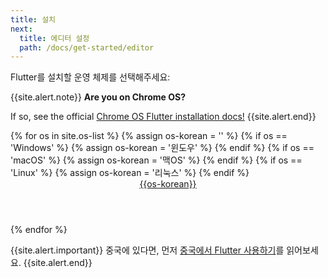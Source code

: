 ```yaml
---
title: 설치
next:
  title: 에디터 설정
  path: /docs/get-started/editor
---
```


Flutter를 설치할 운영 체제를 선택해주세요:

{{site.alert.note}}
  **Are you on Chrome OS?**

  If so, see the official [Chrome OS Flutter installation docs!](/docs/get-started/install/chromeos)
{{site.alert.end}}

<div class="card-deck mb-8">
{% for os in site.os-list %}
  {% assign os-korean = '' %}
  {% if os == 'Windows' %}
    {% assign os-korean = '윈도우' %} 
  {% endif %}
  {% if os == 'macOS' %}
    {% assign os-korean = '맥OS' %} 
  {% endif %}
  {% if os == 'Linux' %}
    {% assign os-korean = '리눅스' %} 
  {% endif %}
  <a class="card" href="/docs/get-started/install/{{os | downcase}}">
    <div class="card-body">
      <header class="card-title text-center m-0">
        {{os-korean}}
        <i class="fab fa-{{os | downcase}}"></i>
      </header>
    </div>
  </a>
{% endfor %}
</div>

{{site.alert.important}}
  중국에 있다면, 먼저 [중국에서 Flutter 사용하기](/community/china)를 읽어보세요.
{{site.alert.end}}

